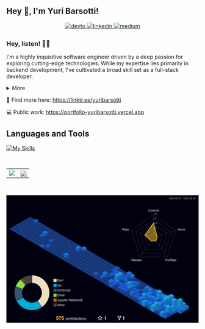 ## Hey 👋, I'm Yuri Barsotti!  
  

<div align="center">
<a href="https://dev.to/ybarsotti" target="_blank">
<img src=https://img.shields.io/badge/dev.to-%2308090A.svg?&style=for-the-badge&logo=dev.to&logoColor=white alt=devto style="margin-bottom: 5px;" />
</a>
<a href="https://linkedin.com/in/yuribarsotti" target="_blank">
<img src=https://img.shields.io/badge/linkedin-%231E77B5.svg?&style=for-the-badge&logo=linkedin&logoColor=white alt=linkedin style="margin-bottom: 5px;" />
</a>
<a href="https://medium.com/@yuribarsotti" target="_blank">
<img src=https://img.shields.io/badge/medium-%23292929.svg?&style=for-the-badge&logo=medium&logoColor=white alt=medium style="margin-bottom: 5px;" />
</a>  
</div>  
  
### Hey, listen! 🧚🏼
I'm a highly inquisitive software engineer driven by a deep passion for exploring cutting-edge technologies. While my expertise lies primarily in backend development, I've cultivated a broad skill set as a full-stack developer.

<details>
  <summary>More</summary>
  <p>Beyond my professional pursuits, I immerse myself in creative hobbies such as game development using Godot and honing my skills in pixel art. I'm currently focused on mastering GoLang to expand my programming repertoire.</p>
  <p>Outside of tech, I'm an avid coffee enthusiast with a fully equipped setup. I balance my love for staying active through weightlifting, Muay Thai, MMA, and beach tennis. I'm also an e-racing enthusiast and soon-to-be drummer, with a rekindled interest in guitar playing. When I'm not coding or engaging in sports, you'll find me cruising the city on my motorcycle, appreciating clean air, and reconnecting with nature. I'm also a dedicated Final Fantasy fan and former League of Legends player, always up for a gaming session.</p>
</details>

🔗 Find more here: https://linktr.ee/yuribarsotti

💻 Public work: https://portfolio-yuribarsotti.vercel.app
<br/>  

## Languages and Tools  
[![My Skills](https://skillicons.dev/icons?i=css,js,react,nextjs,html,jest,ts,mysql,nestjs,neovim,mongodb,redis,rabbitmq,nodejs,kafka,graphql,django,python,go,nginx,kubernetes,docker,aws,gcp,terraform,solidity,postgres,notion,godot,fastapi,astro&perline=15)](https://yuribarsotti.tech)

<br/>  

<table><tr><td valign="top" width="50%">

<img src="https://github-readme-stats.vercel.app/api/top-langs/?username=ybarsotti&hide_border=true&layout=compact" align="left" />

</td><td valign="top" width="50%">

<div align="center">
<img src="https://komarev.com/ghpvc/?username=ybarsotti&&style=flat-square" align="center" />
</div>  


</td></tr></table>  

<br/>  

![](./profile-3d-contrib/profile-night-view.svg)

<br/>  

